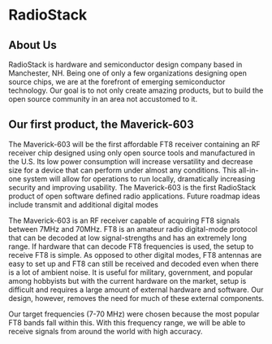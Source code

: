 # RadioStack

## About Us

RadioStack is hardware and semiconductor design company based in Manchester, NH. Being one of only a few organizations designing open source chips, we are at the forefront of emerging semiconductor technology. Our goal is to not only create amazing products, but to build the open source community in an area not accustomed to it. 

## Our first product, the Maverick-603
The Maverick-603 will be the first affordable FT8 receiver containing an RF receiver chip designed using only open source tools and manufactured in the U.S. Its low power consumption will increase versatility and decrease size for a device that can perform under almost any conditions. This all-in-one system will allow for operations to run locally, dramatically increasing security and improving usability. The Maverick-603 is the first RadioStack product of open software defined radio applications.  Future roadmap ideas include transmit and additional digital modes

The Maverick-603 is an RF receiver capable of acquiring FT8 signals between 7MHz and 70MHz. FT8 is an amateur radio digital-mode protocol that can be decoded at low signal-strengths and has an extremely long range. If hardware that can decode FT8 frequencies is used, the setup to receive FT8 is simple. As opposed to other digital modes, FT8 antennas are easy to set up and FT8 can still be received and decoded even when there is a lot of ambient noise. It is useful for military, government, and popular among hobbyists but with the current hardware on the market, setup is difficult and requires a large amount of external hardware and software. Our design, however, removes the need for much of these external components.

Our target frequencies (7-70 MHz) were chosen because the most popular FT8 bands fall within this. With this frequency range, we will be able to receive signals from around the world with high accuracy. 
